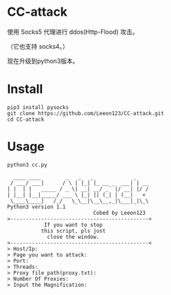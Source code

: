 # CC-attack
使用 Socks5 代理进行 ddos(Http-Flood) 攻击。

（它也支持 socks4。）

现在升级到python3版本。

# Install

    pip3 install pysocks
    git clone https://github.com/Leeon123/CC-attack.git
    cd CC-attack

# Usage

    python3 cc.py
    
      ____ ____        _   _   _             _
     / ___/ ___|      / \ | |_| |_ __ _  ___| | __
    | |  | |   _____ / _ \| __| __/ _` |/ __| |/ /
    | |__| |__|_____/ ___ \ |_| || (_| | (__|   <
     \____\____|   /_/   \_\__|\__\__,_|\___|_|\_\
    Python3 version 1.1
                                Cobed by Leeon123
    >---------------------------------------------<
                If you want to stop
               this script, pls just
                 close the window.
    >---------------------------------------------<
    > Host/Ip:
    > Page you want to attack:
    > Port:
    > Threads:
    > Proxy file path(proxy.txt):
    > Number Of Proxies:
    > Input the Magnification:
